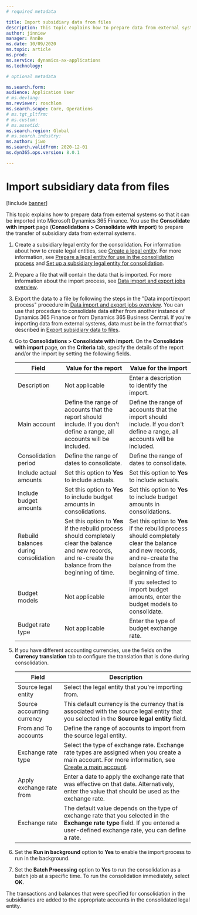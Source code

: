 ```yaml
---
# required metadata

title: Import subsidiary data from files
description: This topic explains how to prepare data from external systems so that it can be imported into Microsoft Dynamics 365 Finance.
author: jinniew
manager: AnnBe
ms.date: 10/09/2020
ms.topic: article
ms.prod: 
ms.service: dynamics-ax-applications
ms.technology: 

# optional metadata

ms.search.form: 
audience: Application User
# ms.devlang: 
ms.reviewer: roschlom
ms.search.scope: Core, Operations
# ms.tgt_pltfrm: 
# ms.custom: 
# ms.assetid: 
ms.search.region: Global
# ms.search.industry: 
ms.author: jiwo
ms.search.validFrom: 2020-12-01
ms.dyn365.ops.version: 8.0.1

---
```


# Import subsidiary data from files

[!include [banner](../includes/banner.md)]

This topic explains how to prepare data from external systems so that it can be imported into Microsoft Dynamics 365 Finance. You use the **Consolidate with import** page (**Consolidations \> Consolidate with import**) to prepare the transfer of subsidiary data from external systems.

1. Create a subsidiary legal entity for the consolidation. For information about how to create legal entities, see [Create a legal entity](../../fin-ops-core/fin-ops/organization-administration/tasks/create-legal-entity.md). For more information, see [Prepare a legal entity for use in the consolidation process](prepare-company-for-consolidation.md) and [Set up a subsidiary legal entity for consolidation](set-up-subsidiary-company-for-consolidation.md).

2. Prepare a file that will contain the data that is imported. For more information about the import process, see [Data import and export jobs overview](../../fin-ops-core/dev-itpro/data-entities/data-import-export-job.md).
3. Export the data to a file by following the steps in the "Data import/export process" procedure in [Data import and export jobs overview](../../fin-ops-core/dev-itpro/data-entities/data-import-export-job.md). You can use that procedure to consolidate data either from another instance of Dynamics 365 Finance or from Dynamics 365 Business Central. If you're importing data from external systems, data must be in the format that's described in [Export subsidiary data to files](export-subsidiary-data-to-file.md).
4. Go to **Consolidations \> Consolidate with import**. On the **Consolidate with import** page, on the **Criteria** tab, specify the details of the report and/or the import by setting the following fields.

    | Field                                 | Value for the report | Value for the import |
    |---------------------------------------|----------------------|----------------------|
    | Description                           | Not applicable | Enter a description to identify the import. |
    | Main account                          | Define the range of accounts that the report should include. If you don't define a range, all accounts will be included. | Define the range of accounts that the import should include. If you don't define a range, all accounts will be included. |
    | Consolidation period                  | Define the range of dates to consolidate. | Define the range of dates to consolidate. |
    | Include actual amounts                | Set this option to **Yes** to include actuals. | Set this option to **Yes** to include actuals. |
    | Include budget amounts                | Set this option to **Yes** to include budget amounts in consolidations. | Set this option to **Yes** to include budget amounts in consolidations. |
    | Rebuild balances during consolidation | Set this option to **Yes** if the rebuild process should completely clear the balance and new records, and re-create the balance from the beginning of time. | Set this option to **Yes** if the rebuild process should completely clear the balance and new records, and re-create the balance from the beginning of time. |
    | Budget models                         | Not applicable | If you selected to import budget amounts, enter the budget models to consolidate. |
    | Budget rate type                      | Not applicable | Enter the type of budget exchange rate. |

6. If you have different accounting currencies, use the fields on the **Currency translation** tab to configure the translation that is done during consolidation.

    | Field                      | Description |
    |----------------------------|-------------|
    | Source legal entity        | Select the legal entity that you're importing from. |
    | Source accounting currency | This default currency is the currency that is associated with the source legal entity that you selected in the **Source legal entity** field. |
    | From and To accounts       | Define the range of accounts to import from the source legal entity. |
    | Exchange rate type         | Select the type of exchange rate. Exchange rate types are assigned when you create a main account. For more information, see [Create a main account](tasks/create-main-account.md). |
    | Apply exchange rate from   | Enter a date to apply the exchange rate that was effective on that date. Alternatively, enter the value that should be used as the exchange rate. |
    | Exchange rate              | The default value depends on the type of exchange rate that you selected in the **Exchange rate type** field. If you entered a user-defined exchange rate, you can define a rate. |

7. Set the **Run in background** option to **Yes** to enable the import process to run in the background.
8. Set the **Batch Processing** option to **Yes** to run the consolidation as a batch job at a specific time. To run the consolidation immediately, select **OK**. 

The transactions and balances that were specified for consolidation in the subsidiaries are added to the appropriate accounts in the consolidated legal entity.

